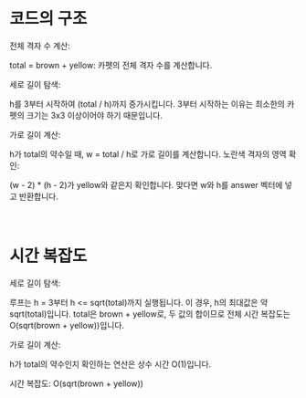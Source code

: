 # 코드의 구조
전체 격자 수 계산:

total = brown + yellow: 카펫의 전체 격자 수를 계산합니다.

세로 길이 탐색:

h를 3부터 시작하여 (total / h)까지 증가시킵니다.
3부터 시작하는 이유는 최소한의 카펫의 크기는 3x3 이상이어야 하기 때문입니다.

가로 길이 계산:

h가 total의 약수일 때, w = total / h로 가로 길이를 계산합니다.
노란색 격자의 영역 확인:

(w - 2) * (h - 2)가 yellow와 같은지 확인합니다.
맞다면 w와 h를 answer 벡터에 넣고 반환합니다.
<br><br><br>

# 시간 복잡도
세로 길이 탐색:

루프는 h = 3부터 h <= sqrt(total)까지 실행됩니다.
이 경우, h의 최대값은 약 sqrt(total)입니다.
total은 brown + yellow로, 두 값의 합이므로 전체 시간 복잡도는 O(sqrt(brown + yellow))입니다.

가로 길이 계산:

h가 total의 약수인지 확인하는 연산은 상수 시간 O(1)입니다.

시간 복잡도: O(sqrt(brown + yellow))